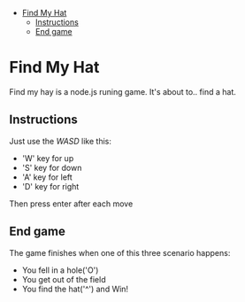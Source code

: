 - [Find My Hat](#find-my-hat)
  - [Instructions](#instructions)
  - [End game](#end-game)

# Find My Hat
Find my hay is a node.js runing game.
It's about to.. find a hat.

## Instructions
Just use the *WASD* like this:
  - 'W' key for up
  - 'S' key for down
  - 'A' key for left
  - 'D' key for right

Then press enter after each move

## End game
The game finishes when one of this three scenario happens:
  * You fell in a hole('O')
  * You get out of the field
  * You find the hat('^') and Win!